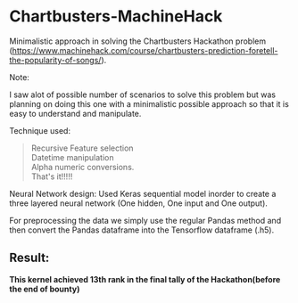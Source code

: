 # Chartbusters-MachineHack
Minimalistic approach in solving the Chartbusters Hackathon problem (https://www.machinehack.com/course/chartbusters-prediction-foretell-the-popularity-of-songs/).

Note:

I saw alot of possible number of scenarios to solve this problem but was planning on doing this one with a minimalistic possible approach so that it is easy to understand and manipulate.

Technique used:

> Recursive Feature selection <br>
> Datetime manipulation <br>
> Alpha numeric conversions. <br>
> That's it!!!!! <br>

Neural Network design:
Used Keras sequential model inorder to create a three layered neural network (One hidden, One input and One output).

For preprocessing the data we simply use the regular Pandas method and then convert the Pandas dataframe into the Tensorflow dataframe (.h5).


## Result:
<b> This kernel achieved 13th rank in the final tally of the Hackathon(before the end of bounty) </b>

